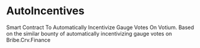 # AutoIncentives
Smart Contract To Automatically Incentivize Gauge Votes On Votium.
Based on the similar bounty of automatically incentivizing gauge votes on Bribe.Crv.Finance
